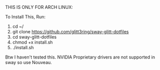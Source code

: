 THIS IS ONLY FOR ARCH LINUX:

To Install This, Run:
1. cd ~/ 
2. git clone https://github.com/glitt3ring/sway-glitt-dotfiles 
3. cd sway-glitt-dotfiles 
4. chmod +x install.sh 
5. ./install.sh 

Btw I haven't tested this.
NVIDIA Proprietary drivers are not supported in sway so use Nouveau.
